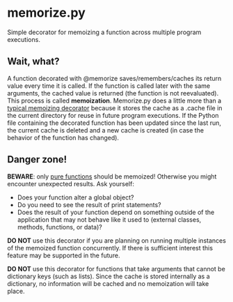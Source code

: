 # memorize.py
Simple decorator for memoizing a function across multiple program executions.

## Wait, what?
A function decorated with @memorize saves/remembers/caches its return value every time it is called. If the function is called 
later with the same arguments, the cached value is returned (the function is not reevaluated). This process is called **memoization**. 
Memorize.py does a little more than a [typical memoizing decorator](https://wiki.python.org/moin/PythonDecoratorLibrary#Memoize) because it stores the cache as a .cache file in the current directory for reuse in future program executions. If the Python file containing the 
decorated function has been updated since the last run, the current cache is deleted and a new cache is created (in case the behavior of the function has changed).

## Danger zone!
**BEWARE**: only [pure functions](http://www.sitepoint.com/functional-programming-pure-functions/) should be memoized! 
Otherwise you might encounter unexpected results. Ask 
yourself: 
* Does your function alter a global object?
* Do you need to see the result of print statements?
* Does the result of your function depend on something outside of the application that may not behave like it used to (external classes, methods, functions, or data)?

**DO NOT** use this decorator if you are planning on running multiple instances of the memoized function concurrently. If there is sufficient interest this feature may be supported in the future.

**DO NOT** use this decorator for functions that take arguments that cannot be dictionary keys (such as lists). Since the cache is stored internally as a dictionary, no information will be cached and no memoization will take place.

